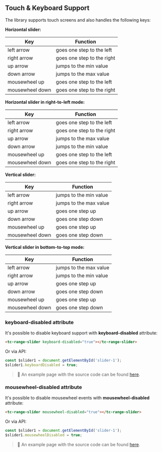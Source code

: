 ## Touch & Keyboard Support

The library supports touch screens and also handles the following keys:

**Horizontal slider:**

| Key             | Function                     |
|-----------------|------------------------------|
| left arrow      | goes one step to the left    |
| right arrow     | goes one step to the right   |
| up arrow        | jumps to the min value       |
| down arrow      | jumps to the max value       |
| mousewheel up   | goes one step to the left    |
| mousewheel down | goes one step to the right   |

**Horizontal slider in right-to-left mode:**

| Key             | Function                   |
|-----------------|----------------------------|
| left arrow      | goes one step to the left  |
| right arrow     | goes one step to the right |
| up arrow        | jumps to the max value     |
| down arrow      | jumps to the min value     |
| mousewheel up   | goes one step to the left  |
| mousewheel down | goes one step to the right |

**Vertical slider:**

| Key             | Function                 |
|-----------------|--------------------------|
| left arrow      | jumps to the min value   |
| right arrow     | jumps to the max value   |
| up arrow        | goes one step up         |
| down arrow      | goes one step down       |
| mousewheel up   | goes one step up         |
| mousewheel down | goes one step down       |


**Vertical slider in bottom-to-top mode:**

| Key             | Function               |
|-----------------|------------------------|
| left arrow      | jumps to the max value |
| right arrow     | jumps to the min value |
| up arrow        | goes one step up       |
| down arrow      | goes one step down     |
| mousewheel up   | goes one step up       |
| mousewheel down | goes one step down     |

### **keyboard-disabled** attribute

It's possible to disable keyboard support with **keyboard-disabled** attribute:

```html
<tc-range-slider keyboard-disabled="true"></tc-range-slider>
```

Or via API:

```js
const $slider1 = document.getElementById('slider-1');
$slider1.keyboardDisabled = true;
```

> :pushpin: An example page with the source code can be found [here](https://github.com/mzusin/toolcool-range-slider/blob/main/examples/20-keyboard-disabled.html).


### **mousewheel-disabled** attribute

It's possible to disable mousewheel events with **mousewheel-disabled** attribute:

```html
<tc-range-slider mousewheel-disabled="true"></tc-range-slider>
```

Or via API:

```js
const $slider1 = document.getElementById('slider-1');
$slider1.mousewheelDisabled = true;
```

> :pushpin: An example page with the source code can be found [here](https://github.com/mzusin/toolcool-range-slider/blob/main/examples/34-mousewheel-disabled.html).